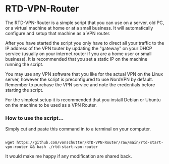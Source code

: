 # RTD-VPN-Router

The RTD-VPN-Router is a simple script that you can use on a server, old PC, or a virtual machine at home or at a small business. It will automatically configure and setup that machine as a VPN router. 

After you have started the script you only have to direct all your traffic to the IP address of the VPN touter by updating the "gateway" on your DHCP service (usually on your internet router if you are a home user or small business). It is recommended that you set a static IP on the machine running the script.

You may use any VPN software that you like for the actual VPN on the Linux server, however the script is preconfigured to use NordVPN by default. Remember to purchase the VPN service and note the credentials before starting the script.

For the simplest setup it is recommended that you install Debian or Ubuntu on the machine to be used as a VPN Router. 

### How to use the script...
Simply cut and paste this command in to a terminal on your computer.  

```

wget https://github.com/vonschutter/RTD-VPN-Router/raw/main/rtd-start-vpn-router && bash ./rtd-start-vpn-router 

```

It would make me happy if any modification are shared back. 
